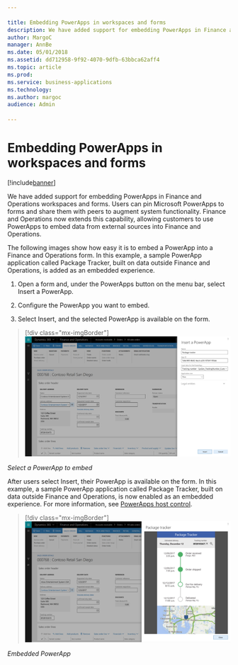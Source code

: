 ```yaml
---

title: Embedding PowerApps in workspaces and forms
description: We have added support for embedding PowerApps in Finance and Operations workspaces and forms.
author: MargoC
manager: AnnBe
ms.date: 05/01/2018
ms.assetid: dd712958-9f92-4070-9dfb-63bbca62aff4
ms.topic: article
ms.prod: 
ms.service: business-applications
ms.technology: 
ms.author: margoc
audience: Admin

---
```

#  Embedding PowerApps in workspaces and forms




[!include[banner](../../includes/banner.md)]

We have added support for embedding PowerApps in Finance and Operations
workspaces and forms. Users can pin Microsoft PowerApps to forms and share them
with peers to augment system functionality. Finance and Operations now extends
this capability, allowing customers to use PowerApps to embed data from external
sources into Finance and Operations.

The following images show how easy it is to embed a PowerApp into a Finance and
Operations form. In this example, a sample PowerApp application called Package
Tracker, built on data outside Finance and Operations, is added as an embedded
experience.

1.  Open a form and, under the PowerApps button on the menu bar, select Insert a
    PowerApp.

2.  Configure the PowerApp you want to embed.

3.  Select Insert, and the selected PowerApp is available on the form.

> [!div class="mx-imgBorder"] 
> ![A screenshot showing how to select a PowerApp to embed](media/embedding-powerapps-workspaces-forms-1.png "A screenshot showing how to select a PowerApp to embed")
<!-- FO_Embedding PowerApps_A.png -->


*Select a PowerApp to embed*

After users select Insert, their PowerApp is available on the form. In this
example, a sample PowerApp application called Package Tracker, built on data
outside Finance and Operations, is now enabled as an embedded experience. For
more information, see [PowerApps host
control](https://docs.microsoft.com/en-us/dynamics365/unified-operations/dev-itpro/user-interface/powerapps-host-control).

> [!div class="mx-imgBorder"] 
> ![A screenshot showing an embedded PowerApp](media/embedding-powerapps-workspaces-forms-2.png "A screenshot showing an embedded PowerApp")
<!-- FO_Embedding PowerApps_B.png -->


*Embedded PowerApp*
